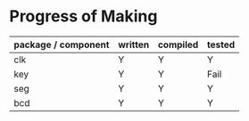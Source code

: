 # Progress of Making

| package / component | written | compiled | tested |
| ------------------- | ------- | -------- | ------ |
| clk                 | Y       | Y        | Y      |
| key                 | Y       | Y        | Fail   |
| seg                 | Y       | Y        | Y      |
| bcd                 | Y       | Y        | Y      |
